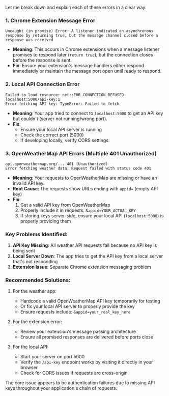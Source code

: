 Let me break down and explain each of these errors in a clear way:

### 1. Chrome Extension Message Error
```
Uncaught (in promise) Error: A listener indicated an asynchronous response by returning true, but the message channel closed before a response was received
```
- **Meaning**: This occurs in Chrome extensions when a message listener promises to respond later (`return true`), but the connection closes before the response is sent.
- **Fix**: Ensure your extension's message handlers either respond immediately or maintain the message port open until ready to respond.

### 2. Local API Connection Error
```
Failed to load resource: net::ERR_CONNECTION_REFUSED
localhost:5000/api-key:1
Error fetching API key: TypeError: Failed to fetch
```
- **Meaning**: Your app tried to connect to `localhost:5000` to get an API key but couldn't (server not running/wrong port).
- **Fix**:
  - Ensure your local API server is running
  - Check the correct port (5000)
  - If developing locally, verify CORS settings

### 3. OpenWeatherMap API Errors (Multiple 401 Unauthorized)
```
api.openweathermap.org/... 401 (Unauthorized)
Error fetching weather data: Request failed with status code 401
```
- **Meaning**: Your requests to OpenWeatherMap are missing or have an invalid API key.
- **Root Cause**: The requests show URLs ending with `appid=` (empty API key)
- **Fix**:
  1. Get a valid API key from OpenWeatherMap
  2. Properly include it in requests: `&appid=YOUR_ACTUAL_KEY`
  3. If storing keys server-side, ensure your local API (`localhost:5000`) is properly providing them

### Key Problems Identified:
1. **API Key Missing**: All weather API requests fail because no API key is being sent
2. **Local Server Down**: The app tries to get the API key from a local server that's not responding
3. **Extension Issue**: Separate Chrome extension messaging problem

### Recommended Solutions:
1. For the weather app:
   - Hardcode a valid OpenWeatherMap API key temporarily for testing
   - Or fix your local API server to properly provide the key
   - Ensure requests include: `&appid=your_real_key_here`

2. For the extension error:
   - Review your extension's message passing architecture
   - Ensure all promised responses are delivered before ports close

3. For the local API:
   - Start your server on port 5000
   - Verify the `/api-key` endpoint works by visiting it directly in your browser
   - Check for CORS issues if requests are cross-origin

The core issue appears to be authentication failures due to missing API keys throughout your application's chain of requests.
